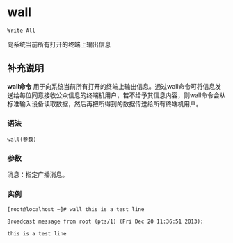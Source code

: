 wall
===
`Write All`

向系统当前所有打开的终端上输出信息

## 补充说明

**wall命令** 用于向系统当前所有打开的终端上输出信息。通过wall命令可将信息发送给每位同意接收公众信息的终端机用户，若不给予其信息内容，则wall命令会从标准输入设备读取数据，然后再把所得到的数据传送给所有终端机用户。

###  语法

```shell
wall(参数)
```

###  参数

消息：指定广播消息。

###  实例

```shell
[root@localhost ~]# wall this is a test line

Broadcast message from root (pts/1) (Fri Dec 20 11:36:51 2013):

this is a test line
```


